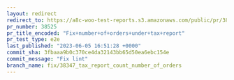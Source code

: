 ```yaml
---
layout: redirect
redirect_to: https://a8c-woo-test-reports.s3.amazonaws.com/public/pr/38525/e2e/index.html
pr_number: 38525
pr_title_encoded: "Fix+number+of+orders+under+tax+report"
pr_test_type: e2e
last_published: "2023-06-05 16:51:28 +0000"
commit_sha: 3fbaaa9b0c370ce4da32143bb65d50ea6ebc154e
commit_message: "Fix lint"
branch_name: fix/38347_tax_report_count_number_of_orders
---
```

